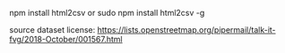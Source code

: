 npm install html2csv
or sudo npm install html2csv -g 

source dataset license:
https://lists.openstreetmap.org/pipermail/talk-it-fvg/2018-October/001567.html

